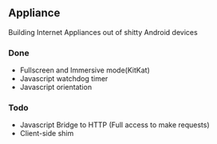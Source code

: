 ## Appliance

Building Internet Appliances out of shitty Android devices

### Done

- Fullscreen and Immersive mode(KitKat)
- Javascript watchdog timer
- Javascript orientation

### Todo

- Javascript Bridge to HTTP (Full access to make requests)
- Client-side shim

